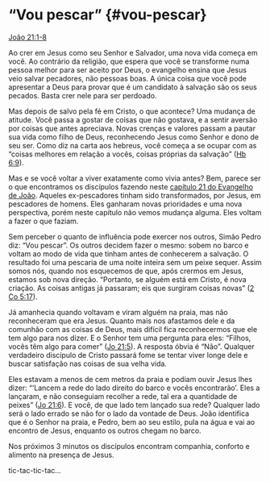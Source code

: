 # “Vou pescar” {#vou-pescar}

[João 21:1-8](http://bibliaonline.com.br/acf/jo/21/1-8)

Ao crer em Jesus como seu Senhor e Salvador, uma nova vida começa em você. Ao contrário da religião, que espera que você se transforme numa pessoa melhor para ser aceito por Deus, o evangelho ensina que Jesus veio salvar pecadores, não pessoas boas. A única coisa que você pode apresentar a Deus para provar que é um candidato à salvação são os seus pecados. Basta crer nele para ser perdoado.

Mas depois de salvo pela fé em Cristo, o que acontece? Uma mudança de atitude. Você passa a gostar de coisas que não gostava, e a sentir aversão por coisas que antes apreciava. Novas crenças e valores passam a pautar sua vida como filho de Deus, reconhecendo Jesus como Senhor e dono de seu ser. Como diz na carta aos hebreus, você começa a se ocupar com as “coisas melhores em relação a vocês, coisas próprias da salvação” ([Hb 6:9](http://bibliaonline.com.br/acf/hb/6/9)).

Mas e se você voltar a viver exatamente como vivia antes? Bem, parece ser o que encontramos os discípulos fazendo neste [capítulo 21 do Evangelho de João](http://bibliaonline.com.br/acf/jo/21). Aqueles ex-pescadores tinham sido transformados, por Jesus, em pescadores de homens. Eles ganharam novas prioridades e uma nova perspectiva, porém neste capítulo não vemos mudança alguma. Eles voltam a fazer o que faziam.

Sem perceber o quanto de influência pode exercer nos outros, Simão Pedro diz: “Vou pescar”. Os outros decidem fazer o mesmo: sobem no barco e voltam ao modo de vida que tinham antes de conhecerem a salvação. O resultado foi uma pescaria de uma noite inteira sem um peixe sequer. Assim somos nós, quando nos esquecemos de que, após crermos em Jesus, estamos sob nova direção. “Portanto, se alguém está em Cristo, é nova criação. As coisas antigas já passaram; eis que surgiram coisas novas” ([2 Co 5:17](http://bibliaonline.com.br/acf/2co/5/17)).

Já amanhecia quando voltavam e viram alguém na praia, mas não reconheceram que era Jesus. Quanto mais nos afastamos dele e da comunhão com as coisas de Deus, mais difícil fica reconhecermos que ele tem algo para nos dizer. E o Senhor tem uma pergunta para eles: “Filhos, vocês têm algo para comer” ([Jo 21:5](http://bibliaonline.com.br/acf/jo/21/5)). A resposta óbvia é “Não”. Qualquer verdadeiro discípulo de Cristo passará fome se tentar viver longe dele e buscar satisfação nas coisas de sua velha vida.

Eles estavam a menos de cem metros da praia e podiam ouvir Jesus lhes dizer: “‘Lancem a rede do lado direito do barco e vocês encontrarão’. Eles a lançaram, e não conseguiam recolher a rede, tal era a quantidade de peixes” ([Jo 21:6](http://bibliaonline.com.br/acf/jo/21/6)). E você, de que lado tem lançado sua rede? Qualquer lado será o lado errado se não for o lado da vontade de Deus. João identifica que é o Senhor na praia, e Pedro, bem ao seu estilo, pula na água e vai ao encontro de Jesus, enquanto os outros chegam no barco.

Nos próximos 3 minutos os discípulos encontram companhia, conforto e alimento na presença de Jesus.

tic-tac-tic-tac...